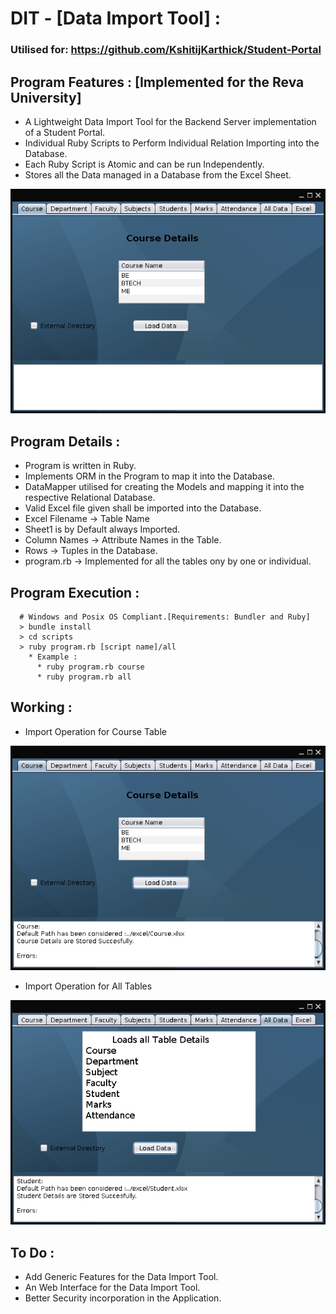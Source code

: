 # DIT - [Data Import Tool] :
### Utilised for: https://github.com/KshitijKarthick/Student-Portal
## Program Features : [Implemented for the Reva University]
   * A Lightweight Data Import Tool for the Backend Server implementation of a Student Portal.
   * Individual Ruby Scripts to Perform Individual Relation Importing into the Database.
   * Each Ruby Script is Atomic and can be run Independently.
   * Stores all the Data managed in a Database from the Excel Sheet.
  
![Image](/img/mainWindow.png "GUI Interface")

## Program Details :
   * Program is written in Ruby.
   * Implements ORM in the Program to map it into the Database.
   * DataMapper utilised for creating the Models and mapping it into the respective Relational Database.
   * Valid Excel file given shall be imported into the Database.
   * Excel Filename -> Table Name
   * Sheet1 is by Default always Imported.
   * Column Names -> Attribute Names in the Table.
   * Rows -> Tuples in the Database.
   * program.rb -> Implemented for all the tables ony by one or individual.

## Program Execution :
```
  # Windows and Posix OS Compliant.[Requirements: Bundler and Ruby]
  > bundle install
  > cd scripts
  > ruby program.rb [script name]/all
    * Example :
      * ruby program.rb course
      * ruby program.rb all

```

## Working :
  * Import Operation for Course Table 

![Image](/img/working1.png "Import Operation for Course Table")
  * Import Operation for All Tables

![Image](/img/working2.png "Import Operation for All Tables")

## To Do :
  * Add Generic Features for the Data Import Tool.
  * An Web Interface for the Data Import Tool.
  * Better Security incorporation in the Application.